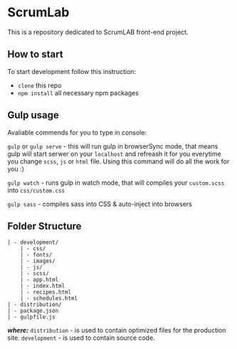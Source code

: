 # ScrumLab
This is a repository dedicated to ScrumLAB front-end project.

## How to start
To start development follow this instruction:

* `clone` this repo
* `npm install` all necessary npm packages


## Gulp usage
Avaliable commends for you to type in console:

`gulp` or `gulp serve`  - this will run gulp in browserSync mode, that means gulp will start serwer on your `localhost` and refreash it for you everytime you change `scss`, `js` or `html` file. Using this command will do all the work for you :)

`gulp watch` - runs gulp in watch mode, that will compiles your `custom.scss` into `css/custom.css`

`gulp sass` - compiles sass into CSS & auto-inject into browsers


## Folder Structure
```
| - development/
	| - css/      
	| - fonts/
	| - images/  
	| - js/
	| - scss/
	| - app.html  
	| - index.html  
	| - recipes.html    
	| - schedules.html
| - distribution/
| - package.json
| - gulpfile.js
```

***where:***
`distribution` - is used to contain optimized files for the production site.
`development`  - is used to contain source code.
